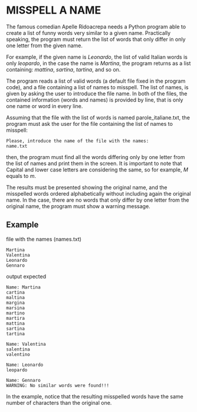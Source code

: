 # MISSPELL A NAME

The famous comedian Apelle Ridoacrepa needs a Python program able to create a list of funny words very similar to a given name. Practically speaking, the program must return the list of words that only differ in only one letter from the given name.

For example, if the given name is *Leonardo*, the list of valid Italian words is only *leopardo*, in the case the name is *Martina*, the program returns as a list containing: *mattina*, *sartina*, *tartina*, and so on.

The program reads a list of valid words (a default file fixed in the program code), and a file containing a list of names to misspell. The list of names, is given by asking the user to introduce the file name. In both of the files, the contained information (words and names) is provided by line, that is only one name or word in every line.

Assuming that the file with the list of words is named parole_italiane.txt, the program must ask the user for the file containing the list of names to misspell:

    Please, introduce the name of the file with the names:
    name.txt

then, the program must find all the words differing only by one letter from the list of names and print them in the screen. It is important to note that Capital and lower case letters are considering the same, so for example, *M* equals to *m*.

The results must be presented showing the original name, and the misspelled words ordered alphabetically without including again the original name. In the case, there are no words that only differ by one letter from the original name, the program must show a warning message.

## Example

file with the names (names.txt)

    Martina
    Valentina
    Leonardo
    Gennaro

output expected

    Name: Martina
    cartina
    maltina
    margina
    marsina
    martino
    martira
    mattina
    sartina
    tartina

    Name: Valentina
    salentina
    valentino

    Name: Leonardo
    leopardo

    Name: Gennaro
    WARNING: No similar words were found!!!

In the example, notice that the resulting misspelled words have the same number of characters than the original one.
